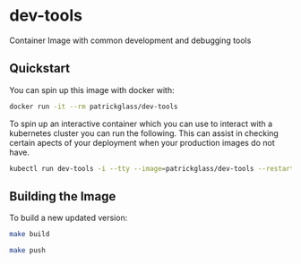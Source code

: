 # dev-tools

Container Image with common development and debugging tools

## Quickstart

You can spin up this image with docker with:

```sh
docker run -it --rm patrickglass/dev-tools
```

To spin up an interactive container which you can use to interact with a
kubernetes cluster you can run the following. This can assist in checking
certain apects of your deployment when your production images do not have.

```sh
kubectl run dev-tools -i --tty --image=patrickglass/dev-tools --restart=Never --rm
```

## Building the Image

To build a new updated version:

```sh
make build

make push
```
